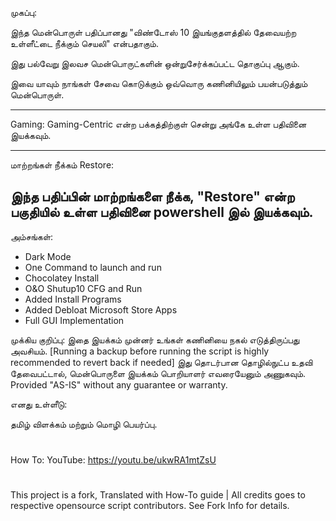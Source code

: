 முகப்பு:

   இந்த மென்பொருள் பதிப்பானது "விண்டோஸ் 10 இயங்குதளத்தில் தேவையற்ற உள்ளீட்டை நீக்கும் செயலி" என்பதாகும்.

   இது பல்வேறு இலவச மென்பொருட்களின் ஒன்றுசேர்க்கப்பட்ட தொகுப்பு ஆகும். 

   இவை யாவும் நாங்கள் சேவை கொடுக்கும் ஒவ்வொரு கணினியிலும் பயன்படுத்தும் மென்பொருள். 
   
 ----------------
   
 Gaming:
   Gaming-Centric என்ற பக்கத்திற்குள் சென்று அங்கே உள்ள பதிவினை இயக்கவும்.
   
 ----------------

மாற்றங்கள் நீக்கம் Restore: 

   இந்த பதிப்பின் மாற்றங்களை நீக்க, "Restore" என்ற பகுதியில் உள்ள பதிவினை powershell இல் இயக்கவும்.
----------------

அம்சங்கள்:

- Dark Mode
- One Command to launch and run
- Chocolatey Install
- O&O Shutup10 CFG and Run
- Added Install Programs
- Added Debloat Microsoft Store Apps
- Full GUI Implementation

முக்கிய குறிப்பு:
இதை இயக்கம் முன்னர் உங்கள் கணினியை நகல் எடுத்திருப்பது அவசியம். [Running a backup before running the script is highly recommended to revert back if needed]
இது தொடர்பான தொழில்நுட்ப உதவி தேவைபட்டால், மென்பொருளை இயக்கம் பொறியாளர் எவரையேனும் அணுகவும்.
Provided "AS-IS" without any guarantee or warranty. 

எனது உள்ளீடு:

தமிழ் விளக்கம் மற்றும் மொழி பெயர்ப்பு.

#
How To:
YouTube: https://youtu.be/ukwRA1mtZsU

#
This project is a fork, Translated with How-To guide | All credits goes to respective opensource script contributors.
See Fork Info for details.
